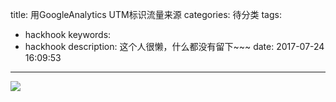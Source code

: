 title: 用GoogleAnalytics UTM标识流量来源
categories: 待分类
tags:
  - hackhook
keywords:
  - hackhook
description: 这个人很懒，什么都没有留下~~~
date: 2017-07-24 16:09:53
---

![](http://7wy48o.com1.z0.glb.clouddn.com/2017-07-24-081205.jpg)